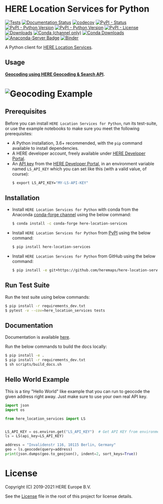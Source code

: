 # HERE Location Services for Python

[![Tests](https://github.com/heremaps/here-location-services-python/workflows/Tests/badge.svg)](https://github.com/heremaps/here-location-services-python/actions)
[![Documentation Status](https://readthedocs.org/projects/here-location-services-python/badge/?version=latest)](https://here-location-services-python.readthedocs.io/en/latest/?badge=latest)
[![codecov](https://codecov.io/gh/heremaps/here-location-services-python/branch/master/graph/badge.svg?token=G7Q1DWFI3W)](https://codecov.io/gh/heremaps/here-location-services-python)
[![PyPI - Status](https://img.shields.io/pypi/status/here-location-services)](https://pypi.org/project/here-location-services/)
[![PyPI - Python Version](https://img.shields.io/pypi/v/here-location-services.svg?logo=pypi)](https://pypi.org/project/here-location-services/)
[![PyPI - Python Version](https://img.shields.io/pypi/pyversions/here-location-services)](https://pypi.org/project/here-location-services/)
[![PyPI - License](https://img.shields.io/pypi/l/here-location-services)](https://pypi.org/project/here-location-services/)
[![Downloads](https://pepy.tech/badge/here-location-services)](https://pepy.tech/project/here-location-services)
[![Conda (channel only)](https://img.shields.io/conda/vn/conda-forge/here-location-services?logo=conda-forge)](https://anaconda.org/conda-forge/here-location-services)
[![Conda Downloads](https://img.shields.io/conda/dn/conda-forge/here-location-services)](https://anaconda.org/conda-forge/here-location-services)
[![Anaconda-Server Badge](https://anaconda.org/conda-forge/here-location-services/badges/latest_release_date.svg)](https://anaconda.org/conda-forge/here-location-services)
[![Binder](https://mybinder.org/badge_logo.svg)](https://mybinder.org/v2/gh/heremaps/here-location-services-python/master?urlpath=lab/tree/docs/notebooks)

A Python client for [HERE Location Services](https://developer.here.com/documentation#services).

## Usage
**[Geocoding using HERE Geocoding & Search API](https://developer.here.com/documentation/geocoding-search-api/dev_guide/topics/endpoint-geocode-brief.html).**
# ![Geocoding Example](https://github.com/heremaps/here-location-services-python/raw/master/images/geocoding.gif)

## Prerequisites

Before you can install `HERE Location Services for Python`, run its test-suite, or use the example notebooks to make sure you meet the following prerequisites:

- A Python installation, 3.6+ recommended, with the `pip` command available to install dependencies.
- A HERE developer account, freely available under [HERE Developer Portal](https://developer.here.com).
- An [API key](https://developer.here.com/documentation/identity-access-management/dev_guide/topics/dev-apikey.html) from the [HERE Developer Portal](https://developer.here.com), in an environment variable named `LS_API_KEY` which you can set like this (with a valid value, of course):
  ```bash
  $ export LS_API_KEY="MY-LS-API-KEY"
  ```
  
## Installation

- Install `HERE Location Services for Python` with conda from the Anaconda [conda-forge channel](https://anaconda.org/conda-forge/here-location-services) using the below command:

    ```bash
    $ conda install -c conda-forge here-location-services
    ```
- Install `HERE Location Services for Python` from [PyPI](https://pypi.org/project/here-location-services/) using the below command:

  ```bash
  $ pip install here-location-services
  ```

- Install `HERE Location Services for Python` from GitHub using the below command:

  ```bash
  $ pip install -e git+https://github.com/heremaps/here-location-services-python#egg=here-location-services
  ```

## Run Test Suite

Run the test suite using below commands:

```bash
$ pip install -r requirements_dev.txt
$ pytest -v --cov=here_location_services tests
```

## Documentation

Documentation is available [here](https://here-location-services-python.readthedocs.io/en/latest/).

Run the below commands to build the docs locally:

```bash
$ pip install -e .
$ pip install -r requirements_dev.txt
$ sh scripts/build_docs.sh
```

## Hello World Example
This is a tiny "Hello World" like example that you can run to geocode the given address right away. Just make sure to use your own real API key.

```python
import json
import os

from here_location_services import LS


LS_API_KEY = os.environ.get("LS_API_KEY")  # Get API KEY from environment.
ls = LS(api_key=LS_API_KEY)

address = "Invalidenstr 116, 10115 Berlin, Germany"
geo = ls.geocode(query=address)
print(json.dumps(geo.to_geojson(), indent=2, sort_keys=True))
```

# License
Copyright (C) 2019-2021 HERE Europe B.V.

See the [License](LICENSE) file in the root of this project for license details.


